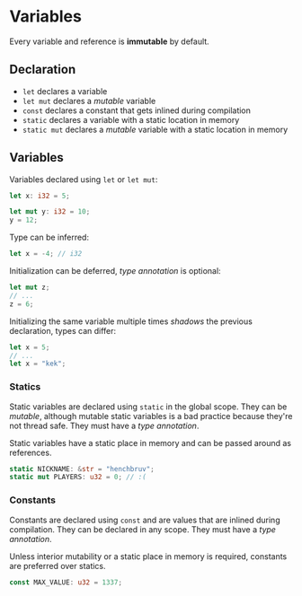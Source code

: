 # Variables

Every variable and reference is **immutable** by default.

## Declaration

* `let` declares a variable
* `let mut` declares a _mutable_ variable
* `const` declares a constant that gets inlined during compilation
* `static` declares a variable with a static location in memory
* `static mut` declares a _mutable_ variable with a static location in memory

## Variables

Variables declared using `let` or `let mut`:

```rust
let x: i32 = 5;

let mut y: i32 = 10;
y = 12;
```

Type can be inferred:

```rust
let x = -4; // i32
```

Initialization can be deferred, _type annotation_ is optional:

```rust
let mut z;
// ...
z = 6;
```

Initializing the same variable multiple times _shadows_ the previous declaration,
types can differ:

```rust
let x = 5;
// ...
let x = "kek";
```

### Statics

Static variables are declared using `static` in the global scope. They can be _mutable_,
although mutable static variables is a bad practice because they're not thread safe.
They must have a _type annotation_.

Static variables have a static place in memory and can be passed around as references.

```rust
static NICKNAME: &str = "henchbruv";
static mut PLAYERS: u32 = 0; // :(
```

### Constants

Constants are declared using `const` and are values that are inlined during compilation.
They can be declared in any scope. They must have a _type annotation_.

Unless interior mutability or a static place in memory is required, constants are
preferred over statics.

```rust
const MAX_VALUE: u32 = 1337;
```

